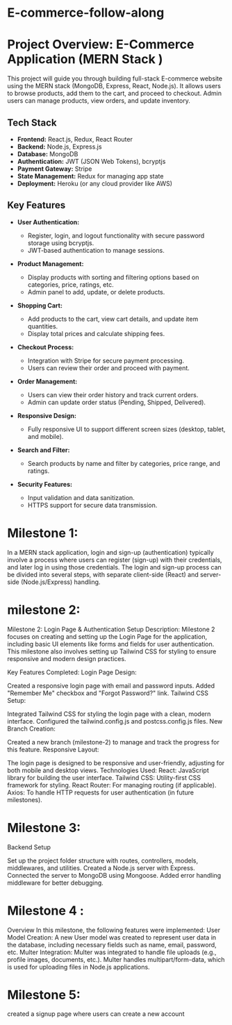 
# E-commerce-follow-along

# Project Overview: E-Commerce Application (MERN Stack )

This project will guide you through building  full-stack E-commerce website  using the MERN stack (MongoDB, Express, React, Node.js). It allows users to browse products, add them to the cart, and proceed to checkout. Admin users can manage products, view orders, and update inventory.

## Tech Stack

- **Frontend:** React.js, Redux, React Router
- **Backend:** Node.js, Express.js
- **Database:** MongoDB
- **Authentication:** JWT (JSON Web Tokens), bcryptjs
- **Payment Gateway:** Stripe
- **State Management:** Redux for managing app state
- **Deployment:** Heroku (or any cloud provider like AWS)

## Key Features

- **User Authentication:** 
  - Register, login, and logout functionality with secure password storage using bcryptjs.
  - JWT-based authentication to manage sessions.
  
- **Product Management:**
  - Display products with sorting and filtering options based on categories, price, ratings, etc.
  - Admin panel to add, update, or delete products.

- **Shopping Cart:**
  - Add products to the cart, view cart details, and update item quantities.
  - Display total prices and calculate shipping fees.

- **Checkout Process:**
  - Integration with Stripe for secure payment processing.
  - Users can review their order and proceed with payment.

- **Order Management:**
  - Users can view their order history and track current orders.
  - Admin can update order status (Pending, Shipped, Delivered).

- **Responsive Design:**
  - Fully responsive UI to support different screen sizes (desktop, tablet, and mobile).

- **Search and Filter:**
  - Search products by name and filter by categories, price range, and ratings.

- **Security Features:**
  - Input validation and data sanitization.
  - HTTPS support for secure data transmission.



# Milestone 1: 

In a MERN stack application, login and sign-up (authentication) typically involve a process where users can register (sign-up) with their credentials, and later log in using those credentials. The login and sign-up process can be divided into several steps, with separate client-side (React) and server-side (Node.js/Express) handling.

# milestone 2: 

Milestone 2: Login Page & Authentication Setup
Description:
Milestone 2 focuses on creating and setting up the Login Page for the application, including basic UI elements like forms and fields for user authentication. This milestone also involves setting up Tailwind CSS for styling to ensure responsive and modern design practices.

Key Features Completed:
Login Page Design:

Created a responsive login page with email and password inputs.
Added "Remember Me" checkbox and "Forgot Password?" link.
Tailwind CSS Setup:

Integrated Tailwind CSS for styling the login page with a clean, modern interface.
Configured the tailwind.config.js and postcss.config.js files.
New Branch Creation:

Created a new branch (milestone-2) to manage and track the progress for this feature.
Responsive Layout:

The login page is designed to be responsive and user-friendly, adjusting for both mobile and desktop views.
Technologies Used:
React: JavaScript library for building the user interface.
Tailwind CSS: Utility-first CSS framework for styling.
React Router: For managing routing (if applicable).
Axios: To handle HTTP requests for user authentication (in future milestones).

# Milestone 3:
Backend Setup

Set up the project folder structure with routes, controllers, models, middlewares, and utilities.
Created a Node.js server with Express.
Connected the server to MongoDB using Mongoose.
Added error handling middleware for better debugging.

# Milestone 4 :
Overview
In this milestone, the following features were implemented:
User Model Creation: A new User model was created to represent user data in the database, including necessary fields such as name, email, password, etc.
Multer Integration: Multer was integrated to handle file uploads (e.g., profile images, documents, etc.). Multer handles multipart/form-data, which is used for uploading files in Node.js applications.

# Milestone 5:
created a signup page where users can create a new account 